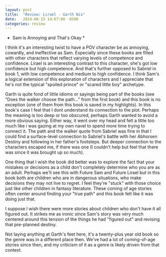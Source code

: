 ```yaml
---
layout: post
title:  "Review: Lirael - Garth Nix"
date:   2024-06-15 14:07:00 -0500
categories: review
---
```


* Sam is Annoying and That's Okay *

I think it's an interesting twist to have a POV character be as annoying, cowardly, and ineffective as Sam. Especially since these books are filled with other characters that reflect varying levels of competence and confidence. Lirael is an interesting contrast to this character, she's got low confidence but high competence. And that's further opposed to Sabriel in book 1, with low competence and medium to high confidence. I think Sam's a logical extension of this exploration of characters and I appreciate that he's not the typical "spoiled prince" or "scared little boy" archetype.

Garth is quite fond of little idioms or sayings being part of the books (see "Does the walker choose the path…" from the first book) and this book is no exception (one of them from this book is saved in my highlights). In this book's case I feel that I dont understand its connection to the plot. Perhaps the meaning is too deep or too obscured, perhaps Garth wanted to avoid a more obvious saying. Either way, it went over my head and felt a little too much like i was gazing at my own navel to spend more time trying to connect it. The path and the walker quote from Sabriel was fine in that I could find a surface-level connection to Sabriel's battle with her Abhorsen Destiny and following in her father's footsteps. But deeper connection to the characters escaped me, if there was one (I couldn't help but feel that there was since it was brought up so much).

One thing that I wish the book did better was to explore the fact that your mistakes or decisions as a child don't completely determine who you are as an adult. Perhaps we'll see this with Future Sam and Future Lirael but in this book both are children who are in dangerous situations, who make decisions they may not live to regret. I feel they're "stuck" with those choice just like other children in fantasy literature. These coming of age stories often center around finding your "true path" and this book felt like it was doing just that.

I suppose I wish there were more stories about children who don't have it all figured out. It strikes me as ironic since Sam's story was very much centered around this tension of the things he had "figured out" and revising that pre-planned destiny.

Not laying anything at Garth's feet here, it's a twenty-plus year old book so the genre was in a different place then. We've had a lot of coming-of-age stories since then, and my criticism of it as a genre is likely driven from that context.
